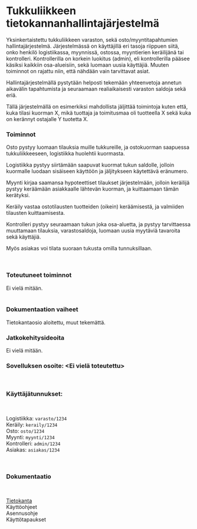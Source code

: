 # Tukkuliikkeen tietokannanhallintajärjestelmä

Yksinkertaistettu tukkuliikkeen varaston, sekä osto/myyntitapahtumien hallintajärjestelmä. Järjestelmässä on käyttäjillä eri tasoja riippuen siitä, onko henkilö logistiikassa, myynnissä, ostossa, myyntierien keräilijänä tai kontrolleri. Kontrollerilla on korkein luokitus (admin), eli kontrollerilla pääsee käsiksi kaikkiin osa-alueisiin, sekä luomaan uusia käyttäjiä. Muuten toiminnot on rajattu niin, että nähdään vain tarvittavat asiat.

Hallintajärjestelmällä pystytään helposti tekemään yhteenvetoja annetun aikavälin tapahtumista ja seuraamaan realiaikaisesti varaston saldoja sekä eriä.

Tällä järjestelmällä on esimerkiksi mahdollista jäljittää toimintoja kuten että, kuka tilasi kuorman X, mikä tuottaja ja toimitusmaa oli tuotteella X sekä kuka on kerännyt ostajalle Y tuotetta X.

### Toiminnot

Osto pystyy luomaan tilauksia muille tukkureille, ja ostokuorman saapuessa tukkuliikkeeseen, logistiikka huolehtii kuormasta.

Logistiikka pystyy siirtämään saapuvat kuormat tukun saldolle, jolloin kuormalle luodaan sisäiseen käyttöön ja jäljitykseen käytettävä eränumero.

Myynti kirjaa saamansa hypoteettiset tilaukset järjestelmään, jolloin keräilijä pystyy keräämään asiakkaalle lähtevän kuorman, ja kuittaamaan tämän kerätyksi.

Keräily vastaa ostotilausten tuotteiden (oikein) keräämisestä, ja valmiiden tilausten kuittaamisesta.

Kontrolleri pystyy seuraamaan tukun joka osa-aluetta, ja pystyy tarvittaessa muuttamaan tilauksia, varastosaldoja, luomaan uusia myytäviä tavaroita sekä käyttäjiä.

Myös asiakas voi tilata suoraan tukusta omilla tunnuksillaan.

<br>

### Toteutuneet toiminnot

Ei vielä mitään.  
<br>

### Dokumentaation vaiheet

Tietokantaosio aloitettu, muut tekemättä.

### Jatkokehitysideoita

Ei vielä mitään.
<br>

### Sovelluksen osoite: <Ei vielä toteutettu>

<br>

### Käyttäjätunnukset:

<br>
    
Logistiikka: `varasto/1234`  
Keräily: `keraily/1234`  
Osto: `osto/1234`  
Myynti: `myynti/1234`  
Kontrolleri: `admin/1234`  
Asiakas: `asiakas/1234`

<br>

### Dokumentaatio

<br>

[Tietokanta](/doc/db.md)  
Käyttöohjeet  
Asennusohje  
Käyttötapaukset
